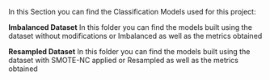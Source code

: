 In this Section you can find the Classification Models used for this project:

**Imbalanced Dataset**
In this folder you can find the models built using the dataset without modifications or Imbalanced as well as the metrics obtained

**Resampled Dataset**
In this folder you can find the models built using the dataset with SMOTE-NC applied or Resampled as well as the metrics obtained
